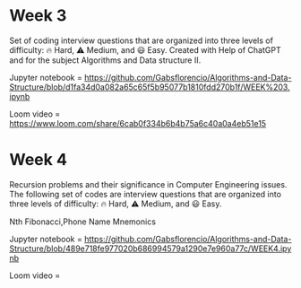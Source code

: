# Week 3
Set of coding interview questions that are organized into three levels of difficulty: 🔥 Hard, ⚠️ Medium, and 😃 Easy. Created with Help of ChatGPT and for the subject Algorithms and Data structure II.

Jupyter notebook = https://github.com/Gabsflorencio/Algorithms-and-Data-Structure/blob/d1fa34d0a082a65c65f5b95077b1810fdd270b1f/WEEK%203.ipynb

Loom video = https://www.loom.com/share/6cab0f334b6b4b75a6c40a0a4eb51e15

# Week 4

Recursion problems and their significance in Computer Engineering issues. The following set of codes are interview questions that are organized into three levels of difficulty: 🔥 Hard, ⚠️ Medium, and 😃 Easy.

Nth Fibonacci,Phone Name Mnemonics

Jupyter notebook = https://github.com/Gabsflorencio/Algorithms-and-Data-Structure/blob/489e718fe977020b686994579a1290e7e960a77c/WEEK4.ipynb

Loom video = 



